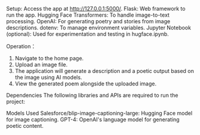 Setup:
Access the app at http://127.0.0.1:5000/.
Flask: Web framework to run the app.
Hugging Face Transformers: To handle image-to-text processing.
OpenAI: For generating poetry and stories from image descriptions.
dotenv: To manage environment variables.
Jupyter Notebook (optional): Used for experimentation and testing in hugface.ipynb.

Operation：
1. Navigate to the home page.
2. Upload an image file.
3. The application will generate a description and a poetic output based on the image using AI models.
4. View the generated poem alongside the uploaded image.
   
Dependencies
The following libraries and APIs are required to run the project:

Models Used
Salesforce/blip-image-captioning-large: Hugging Face model for image captioning.
GPT-4: OpenAI's language model for generating poetic content.
